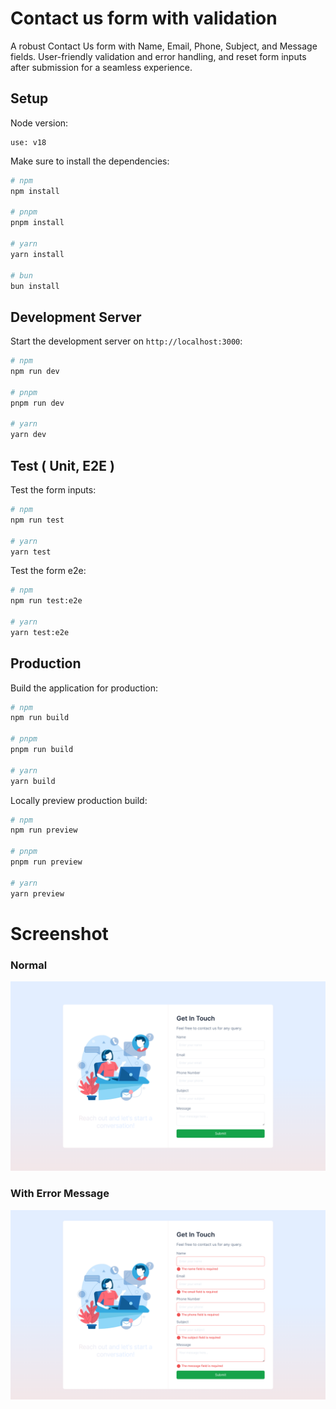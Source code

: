 # Contact us form with validation

A robust Contact Us form with Name, Email, Phone, Subject, and Message fields. User-friendly validation and error handling, and reset form inputs after submission for a seamless experience.

## Setup

Node version:

```
use: v18
```

Make sure to install the dependencies:

```bash
# npm
npm install

# pnpm
pnpm install

# yarn
yarn install

# bun
bun install
```

## Development Server

Start the development server on `http://localhost:3000`:

```bash
# npm
npm run dev

# pnpm
pnpm run dev

# yarn
yarn dev
```

## Test ( Unit, E2E )

Test the form inputs:

```bash
# npm
npm run test

# yarn
yarn test

```

Test the form e2e:

```bash
# npm
npm run test:e2e

# yarn
yarn test:e2e

```

## Production

Build the application for production:

```bash
# npm
npm run build

# pnpm
pnpm run build

# yarn
yarn build
```

Locally preview production build:

```bash
# npm
npm run preview

# pnpm
pnpm run preview

# yarn
yarn preview
```

# Screenshot

### Normal

![Alt text](/screenshot/contact-us.png?raw=true "Contact Us Page")

### With Error Message

![Alt text](/screenshot/contact-us-with-error.png?raw=true "Contact Us Page With Error")
